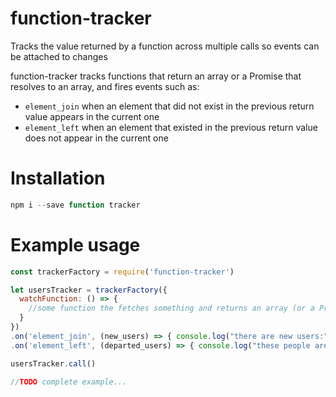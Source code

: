 # function-tracker
Tracks the value returned by a function across multiple calls so events can be attached to changes

function-tracker tracks functions that return an array or a Promise that resolves to an array, and fires events such as:

* `element_join` when an element that did not exist in the previous return value appears in the current one
* `element_left` when an element that existed in the previous return value does not appear in the current one

# Installation

```js
npm i --save function tracker
```

# Example usage

```js
const trackerFactory = require('function-tracker')

let usersTracker = trackerFactory({
  watchFunction: () => {
    //some function the fetches something and returns an array (or a Promise that resolves to an array)
  }
})
.on('element_join', (new_users) => { console.log("there are new users:", new_users) })
.on('element_left', (departed_users) => { console.log("these people are no longer with us:", departed_users) })

usersTracker.call()

//TODO complete example...
```
